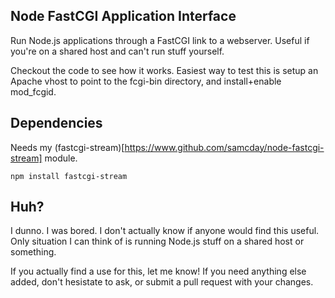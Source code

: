 ## Node FastCGI Application Interface

Run Node.js applications through a FastCGI link to a webserver. Useful if you're on a shared host and can't run stuff yourself.

Checkout the code to see how it works. Easiest way to test this is setup an Apache vhost to point to the fcgi-bin directory, and install+enable mod_fcgid. 

## Dependencies

Needs my (fastcgi-stream)[https://www.github.com/samcday/node-fastcgi-stream] module.

	npm install fastcgi-stream

## Huh?

I dunno. I was bored. I don't actually know if anyone would find this useful. Only situation I can think of is running Node.js stuff on a shared host or something.

If you actually find a use for this, let me know! If you need anything else added, don't hesistate to ask, or submit a pull request with your changes.
